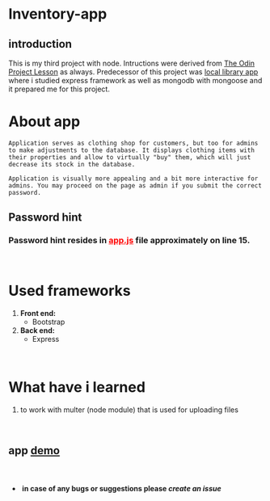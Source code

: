 # Inventory-app

## introduction

This is my third project with node. Intructions were derived from [The Odin Project Lesson](https://www.theodinproject.com/courses/nodejs/lessons/inventory-application "odin inventory app instructions") as always. Predecessor of this project was [local library app](https://github.com/janko12345/express-local-library "git repo") where i studied express framework as well as mongodb with mongoose and it prepared me for this project.

# About app
    Application serves as clothing shop for customers, but too for admins to make adjustments to the database. It displays clothing items with their properties and allow to virtually "buy" them, which will just decrease its stock in the database. 
    
    Application is visually more appealing and a bit more interactive for admins. You may proceed on the page as admin if you submit the correct password.


##  Password hint

### Password hint resides in <a href="https://github.com/janko12345/    inventory-app/blob/main/app.js" style="color: red">app.js</a> file approximately on line 15.

<br>

# Used frameworks

1. __Front end:__
   - Bootstrap
2. __Back end:__
   - Express


<br>

# What have i learned

1. to work with multer (node module) that is used for uploading files

<br>

##  app  [demo](https://heno-inventory-app.herokuapp.com)

<br>

- ####  in case of any bugs or suggestions please _create an issue_